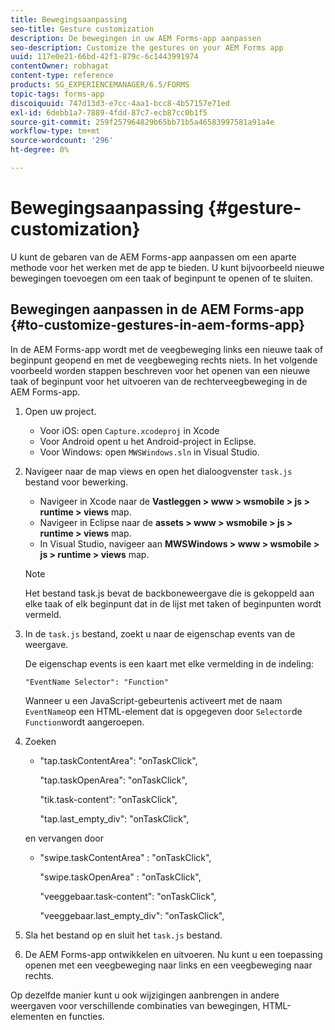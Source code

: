 ```yaml
---
title: Bewegingsaanpassing
seo-title: Gesture customization
description: De bewegingen in uw AEM Forms-app aanpassen
seo-description: Customize the gestures on your AEM Forms app
uuid: 117e0e21-66bd-42f1-879c-6c1443991974
contentOwner: robhagat
content-type: reference
products: SG_EXPERIENCEMANAGER/6.5/FORMS
topic-tags: forms-app
discoiquuid: 747d13d3-e7cc-4aa1-bcc8-4b57157e71ed
exl-id: 6debb1a7-7889-4fdd-87c7-ecb87cc0b1f5
source-git-commit: 259f257964829b65bb71b5a46583997581a91a4e
workflow-type: tm+mt
source-wordcount: '296'
ht-degree: 0%

---
```


# Bewegingsaanpassing {#gesture-customization}

U kunt de gebaren van de AEM Forms-app aanpassen om een aparte methode voor het werken met de app te bieden. U kunt bijvoorbeeld nieuwe bewegingen toevoegen om een taak of beginpunt te openen of te sluiten.

## Bewegingen aanpassen in de AEM Forms-app {#to-customize-gestures-in-aem-forms-app}

In de AEM Forms-app wordt met de veegbeweging links een nieuwe taak of beginpunt geopend en met de veegbeweging rechts niets. In het volgende voorbeeld worden stappen beschreven voor het openen van een nieuwe taak of beginpunt voor het uitvoeren van de rechterveegbeweging in de AEM Forms-app.

1. Open uw project.

   * Voor iOS: open `Capture.xcodeproj` in Xcode
   * Voor Android opent u het Android-project in Eclipse.
   * Voor Windows: open `MWSWindows.sln` in Visual Studio.

1. Navigeer naar de map views en open het dialoogvenster `task.js` bestand voor bewerking.

   * Navigeer in Xcode naar de **Vastleggen > www > wsmobile > js > runtime > views** map.
   * Navigeer in Eclipse naar de **assets > www > wsmobile > js > runtime > views** map.
   * In Visual Studio, navigeer aan **MWSWindows > www > wsmobile > js > runtime > views** map.

   >[!NOTE]
   >
   >Het bestand task.js bevat de backboneweergave die is gekoppeld aan elke taak of elk beginpunt dat in de lijst met taken of beginpunten wordt vermeld.

1. In de `task.js` bestand, zoekt u naar de eigenschap events van de weergave.

   De eigenschap events is een kaart met elke vermelding in de indeling:

   `"EventName Selector": "Function"`

   Wanneer u een JavaScript-gebeurtenis activeert met de naam `EventName`op een HTML-element dat is opgegeven door `Selector`de `Function`wordt aangeroepen.

1. Zoeken

   * &quot;tap.taskContentArea&quot;: &quot;onTaskClick&quot;,

     &quot;tap.taskOpenArea&quot;: &quot;onTaskClick&quot;,

     &quot;tik.task-content&quot;: &quot;onTaskClick&quot;,

     &quot;tap.last_empty_div&quot;: &quot;onTaskClick&quot;,

   en vervangen door

   * &quot;swipe.taskContentArea&quot; : &quot;onTaskClick&quot;,

     &quot;swipe.taskOpenArea&quot; : &quot;onTaskClick&quot;,

     &quot;veeggebaar.task-content&quot;: &quot;onTaskClick&quot;,

     &quot;veeggebaar.last_empty_div&quot;: &quot;onTaskClick&quot;,

1. Sla het bestand op en sluit het `task.js` bestand.
1. De AEM Forms-app ontwikkelen en uitvoeren. Nu kunt u een toepassing openen met een veegbeweging naar links en een veegbeweging naar rechts.

Op dezelfde manier kunt u ook wijzigingen aanbrengen in andere weergaven voor verschillende combinaties van bewegingen, HTML-elementen en functies.
